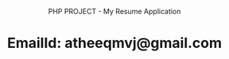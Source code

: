 <p align="center">PHP PROJECT - My Resume Application</a></p>
<h1 align="center"> EmailId: atheeqmvj@gmail.com</p>
